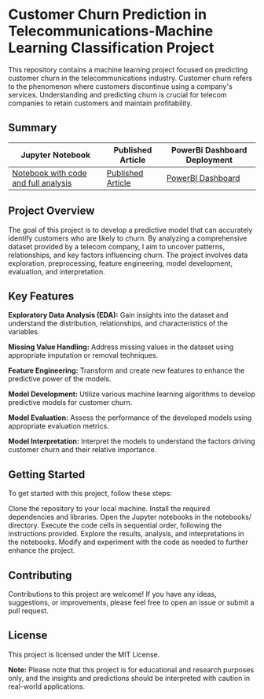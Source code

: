 # Customer Churn Prediction in Telecommunications-Machine Learning Classification Project
This repository contains a machine learning project focused on predicting customer churn in the telecommunications industry. Customer churn refers to the phenomenon where customers discontinue using a company's services. Understanding and predicting churn is crucial for telecom companies to retain customers and maintain profitability.

## Summary
|     Jupyter Notebook                       | Published Article|    PowerBi Dashboard Deployment
| -------------                  | -------------    |    -----------------
|[Notebook with code and full analysis](https://github.com/rasmodev/Customer-Churn-Prediction-Machine-Learning-Classification-Project/blob/main/Classification_Telco_customer_churn.ipynb)|  [Published Article](https://medium.com/@rasmowanyama/exploratory-data-analysis-of-the-funding-in-the-indian-start-up-ecosystem-2018-2021-7065618d9a93)               |[PowerBI Dashboard](https://app.powerbi.com/view?r=eyJrIjoiODM4ODAwOWUtMDFiYi00OTE0LTg0MzQtMzM1OTdiY2I3NDlmIiwidCI6IjQ0ODdiNTJmLWYxMTgtNDgzMC1iNDlkLTNjMjk4Y2I3MTA3NSJ9&embedImagePlaceholder=true)


## Project Overview
The goal of this project is to develop a predictive model that can accurately identify customers who are likely to churn. By analyzing a comprehensive dataset provided by a telecom company, I aim to uncover patterns, relationships, and key factors influencing churn. The project involves data exploration, preprocessing, feature engineering, model development, evaluation, and interpretation.

## Key Features
**Exploratory Data Analysis (EDA):** Gain insights into the dataset and understand the distribution, relationships, and characteristics of the variables.

**Missing Value Handling:** Address missing values in the dataset using appropriate imputation or removal techniques.

**Feature Engineering:** Transform and create new features to enhance the predictive power of the models.

**Model Development:** Utilize various machine learning algorithms to develop predictive models for customer churn.

**Model Evaluation:** Assess the performance of the developed models using appropriate evaluation metrics.

**Model Interpretation:** Interpret the models to understand the factors driving customer churn and their relative importance.


## Getting Started
To get started with this project, follow these steps:

Clone the repository to your local machine.
Install the required dependencies and libraries.
Open the Jupyter notebooks in the notebooks/ directory.
Execute the code cells in sequential order, following the instructions provided.
Explore the results, analysis, and interpretations in the notebooks.
Modify and experiment with the code as needed to further enhance the project.

## Contributing
Contributions to this project are welcome! If you have any ideas, suggestions, or improvements, please feel free to open an issue or submit a pull request.

## License
This project is licensed under the MIT License.

**Note:** Please note that this project is for educational and research purposes only, and the insights and predictions should be interpreted with caution in real-world applications.
